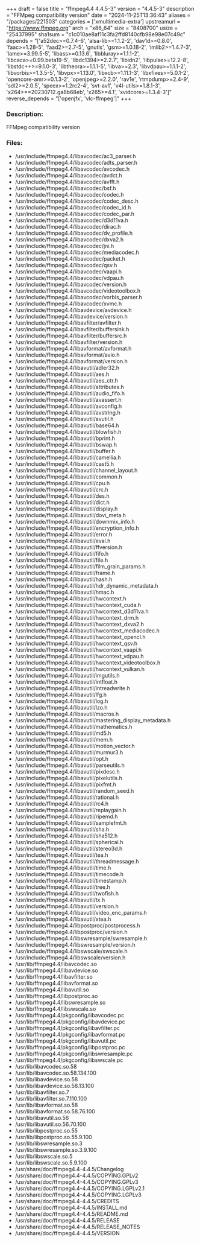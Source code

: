 +++
draft = false
title = "ffmpeg4.4 4.4.5-3"
version = "4.4.5-3"
description = "FFMpeg compatibility version"
date = "2024-11-25T13:36:43"
aliases = "/packages/221503"
categories = ['xmultimedia-extra']
upstreamurl = "https://www.ffmpeg.org"
arch = "x86_64"
size = "8408700"
usize = "25437995"
sha1sum = "c1c010ae8af11c3fa2ffd8140cfb98e98e07c49c"
depends = "['a52dec>=0.7.4-6', 'alsa-lib>=1.1.2-2', 'dav1d>=0.8.0', 'faac>=1.28-5', 'faad2>=2.7-5', 'gnutls', 'gsm>=1.0.18-2', 'imlib2>=1.4.7-3', 'lame>=3.99.5-5', 'libass>=0.13.6', 'libbluray>=1.1.1-2', 'libcaca>=0.99.beta19-5', 'libdc1394>=2.2.7', 'libidn2', 'libpulse>=12.2-8', 'libstdc++>=9.1.0-3', 'libtheora>=1.1.1-5', 'libva>=2.3', 'libvdpau>=1.1.1-2', 'libvorbis>=1.3.5-5', 'libvpx>=1.13.0', 'libxcb>=1.11.1-3', 'libxfixes>=5.0.1-2', 'opencore-amr>=0.1.3-2', 'openjpeg>=2.2.0', 'rav1e', 'rtmpdump>=2.4-9', 'sdl2>=2.0.5', 'speex>=1.2rc2-4', 'svt-av1', 'v4l-utils>=1.8.1-3', 'x264>==20230712.ga8b68eb', 'x265>=4.1', 'xvidcore>=1.3.4-3']"
reverse_depends = "['openjfx', 'vlc-ffmpeg']"
+++
### Description: 
FFMpeg compatibility version

### Files: 
* /usr/include/ffmpeg4.4/libavcodec/ac3_parser.h
* /usr/include/ffmpeg4.4/libavcodec/adts_parser.h
* /usr/include/ffmpeg4.4/libavcodec/avcodec.h
* /usr/include/ffmpeg4.4/libavcodec/avdct.h
* /usr/include/ffmpeg4.4/libavcodec/avfft.h
* /usr/include/ffmpeg4.4/libavcodec/bsf.h
* /usr/include/ffmpeg4.4/libavcodec/codec.h
* /usr/include/ffmpeg4.4/libavcodec/codec_desc.h
* /usr/include/ffmpeg4.4/libavcodec/codec_id.h
* /usr/include/ffmpeg4.4/libavcodec/codec_par.h
* /usr/include/ffmpeg4.4/libavcodec/d3d11va.h
* /usr/include/ffmpeg4.4/libavcodec/dirac.h
* /usr/include/ffmpeg4.4/libavcodec/dv_profile.h
* /usr/include/ffmpeg4.4/libavcodec/dxva2.h
* /usr/include/ffmpeg4.4/libavcodec/jni.h
* /usr/include/ffmpeg4.4/libavcodec/mediacodec.h
* /usr/include/ffmpeg4.4/libavcodec/packet.h
* /usr/include/ffmpeg4.4/libavcodec/qsv.h
* /usr/include/ffmpeg4.4/libavcodec/vaapi.h
* /usr/include/ffmpeg4.4/libavcodec/vdpau.h
* /usr/include/ffmpeg4.4/libavcodec/version.h
* /usr/include/ffmpeg4.4/libavcodec/videotoolbox.h
* /usr/include/ffmpeg4.4/libavcodec/vorbis_parser.h
* /usr/include/ffmpeg4.4/libavcodec/xvmc.h
* /usr/include/ffmpeg4.4/libavdevice/avdevice.h
* /usr/include/ffmpeg4.4/libavdevice/version.h
* /usr/include/ffmpeg4.4/libavfilter/avfilter.h
* /usr/include/ffmpeg4.4/libavfilter/buffersink.h
* /usr/include/ffmpeg4.4/libavfilter/buffersrc.h
* /usr/include/ffmpeg4.4/libavfilter/version.h
* /usr/include/ffmpeg4.4/libavformat/avformat.h
* /usr/include/ffmpeg4.4/libavformat/avio.h
* /usr/include/ffmpeg4.4/libavformat/version.h
* /usr/include/ffmpeg4.4/libavutil/adler32.h
* /usr/include/ffmpeg4.4/libavutil/aes.h
* /usr/include/ffmpeg4.4/libavutil/aes_ctr.h
* /usr/include/ffmpeg4.4/libavutil/attributes.h
* /usr/include/ffmpeg4.4/libavutil/audio_fifo.h
* /usr/include/ffmpeg4.4/libavutil/avassert.h
* /usr/include/ffmpeg4.4/libavutil/avconfig.h
* /usr/include/ffmpeg4.4/libavutil/avstring.h
* /usr/include/ffmpeg4.4/libavutil/avutil.h
* /usr/include/ffmpeg4.4/libavutil/base64.h
* /usr/include/ffmpeg4.4/libavutil/blowfish.h
* /usr/include/ffmpeg4.4/libavutil/bprint.h
* /usr/include/ffmpeg4.4/libavutil/bswap.h
* /usr/include/ffmpeg4.4/libavutil/buffer.h
* /usr/include/ffmpeg4.4/libavutil/camellia.h
* /usr/include/ffmpeg4.4/libavutil/cast5.h
* /usr/include/ffmpeg4.4/libavutil/channel_layout.h
* /usr/include/ffmpeg4.4/libavutil/common.h
* /usr/include/ffmpeg4.4/libavutil/cpu.h
* /usr/include/ffmpeg4.4/libavutil/crc.h
* /usr/include/ffmpeg4.4/libavutil/des.h
* /usr/include/ffmpeg4.4/libavutil/dict.h
* /usr/include/ffmpeg4.4/libavutil/display.h
* /usr/include/ffmpeg4.4/libavutil/dovi_meta.h
* /usr/include/ffmpeg4.4/libavutil/downmix_info.h
* /usr/include/ffmpeg4.4/libavutil/encryption_info.h
* /usr/include/ffmpeg4.4/libavutil/error.h
* /usr/include/ffmpeg4.4/libavutil/eval.h
* /usr/include/ffmpeg4.4/libavutil/ffversion.h
* /usr/include/ffmpeg4.4/libavutil/fifo.h
* /usr/include/ffmpeg4.4/libavutil/file.h
* /usr/include/ffmpeg4.4/libavutil/film_grain_params.h
* /usr/include/ffmpeg4.4/libavutil/frame.h
* /usr/include/ffmpeg4.4/libavutil/hash.h
* /usr/include/ffmpeg4.4/libavutil/hdr_dynamic_metadata.h
* /usr/include/ffmpeg4.4/libavutil/hmac.h
* /usr/include/ffmpeg4.4/libavutil/hwcontext.h
* /usr/include/ffmpeg4.4/libavutil/hwcontext_cuda.h
* /usr/include/ffmpeg4.4/libavutil/hwcontext_d3d11va.h
* /usr/include/ffmpeg4.4/libavutil/hwcontext_drm.h
* /usr/include/ffmpeg4.4/libavutil/hwcontext_dxva2.h
* /usr/include/ffmpeg4.4/libavutil/hwcontext_mediacodec.h
* /usr/include/ffmpeg4.4/libavutil/hwcontext_opencl.h
* /usr/include/ffmpeg4.4/libavutil/hwcontext_qsv.h
* /usr/include/ffmpeg4.4/libavutil/hwcontext_vaapi.h
* /usr/include/ffmpeg4.4/libavutil/hwcontext_vdpau.h
* /usr/include/ffmpeg4.4/libavutil/hwcontext_videotoolbox.h
* /usr/include/ffmpeg4.4/libavutil/hwcontext_vulkan.h
* /usr/include/ffmpeg4.4/libavutil/imgutils.h
* /usr/include/ffmpeg4.4/libavutil/intfloat.h
* /usr/include/ffmpeg4.4/libavutil/intreadwrite.h
* /usr/include/ffmpeg4.4/libavutil/lfg.h
* /usr/include/ffmpeg4.4/libavutil/log.h
* /usr/include/ffmpeg4.4/libavutil/lzo.h
* /usr/include/ffmpeg4.4/libavutil/macros.h
* /usr/include/ffmpeg4.4/libavutil/mastering_display_metadata.h
* /usr/include/ffmpeg4.4/libavutil/mathematics.h
* /usr/include/ffmpeg4.4/libavutil/md5.h
* /usr/include/ffmpeg4.4/libavutil/mem.h
* /usr/include/ffmpeg4.4/libavutil/motion_vector.h
* /usr/include/ffmpeg4.4/libavutil/murmur3.h
* /usr/include/ffmpeg4.4/libavutil/opt.h
* /usr/include/ffmpeg4.4/libavutil/parseutils.h
* /usr/include/ffmpeg4.4/libavutil/pixdesc.h
* /usr/include/ffmpeg4.4/libavutil/pixelutils.h
* /usr/include/ffmpeg4.4/libavutil/pixfmt.h
* /usr/include/ffmpeg4.4/libavutil/random_seed.h
* /usr/include/ffmpeg4.4/libavutil/rational.h
* /usr/include/ffmpeg4.4/libavutil/rc4.h
* /usr/include/ffmpeg4.4/libavutil/replaygain.h
* /usr/include/ffmpeg4.4/libavutil/ripemd.h
* /usr/include/ffmpeg4.4/libavutil/samplefmt.h
* /usr/include/ffmpeg4.4/libavutil/sha.h
* /usr/include/ffmpeg4.4/libavutil/sha512.h
* /usr/include/ffmpeg4.4/libavutil/spherical.h
* /usr/include/ffmpeg4.4/libavutil/stereo3d.h
* /usr/include/ffmpeg4.4/libavutil/tea.h
* /usr/include/ffmpeg4.4/libavutil/threadmessage.h
* /usr/include/ffmpeg4.4/libavutil/time.h
* /usr/include/ffmpeg4.4/libavutil/timecode.h
* /usr/include/ffmpeg4.4/libavutil/timestamp.h
* /usr/include/ffmpeg4.4/libavutil/tree.h
* /usr/include/ffmpeg4.4/libavutil/twofish.h
* /usr/include/ffmpeg4.4/libavutil/tx.h
* /usr/include/ffmpeg4.4/libavutil/version.h
* /usr/include/ffmpeg4.4/libavutil/video_enc_params.h
* /usr/include/ffmpeg4.4/libavutil/xtea.h
* /usr/include/ffmpeg4.4/libpostproc/postprocess.h
* /usr/include/ffmpeg4.4/libpostproc/version.h
* /usr/include/ffmpeg4.4/libswresample/swresample.h
* /usr/include/ffmpeg4.4/libswresample/version.h
* /usr/include/ffmpeg4.4/libswscale/swscale.h
* /usr/include/ffmpeg4.4/libswscale/version.h
* /usr/lib/ffmpeg4.4/libavcodec.so
* /usr/lib/ffmpeg4.4/libavdevice.so
* /usr/lib/ffmpeg4.4/libavfilter.so
* /usr/lib/ffmpeg4.4/libavformat.so
* /usr/lib/ffmpeg4.4/libavutil.so
* /usr/lib/ffmpeg4.4/libpostproc.so
* /usr/lib/ffmpeg4.4/libswresample.so
* /usr/lib/ffmpeg4.4/libswscale.so
* /usr/lib/ffmpeg4.4/pkgconfig/libavcodec.pc
* /usr/lib/ffmpeg4.4/pkgconfig/libavdevice.pc
* /usr/lib/ffmpeg4.4/pkgconfig/libavfilter.pc
* /usr/lib/ffmpeg4.4/pkgconfig/libavformat.pc
* /usr/lib/ffmpeg4.4/pkgconfig/libavutil.pc
* /usr/lib/ffmpeg4.4/pkgconfig/libpostproc.pc
* /usr/lib/ffmpeg4.4/pkgconfig/libswresample.pc
* /usr/lib/ffmpeg4.4/pkgconfig/libswscale.pc
* /usr/lib/libavcodec.so.58
* /usr/lib/libavcodec.so.58.134.100
* /usr/lib/libavdevice.so.58
* /usr/lib/libavdevice.so.58.13.100
* /usr/lib/libavfilter.so.7
* /usr/lib/libavfilter.so.7.110.100
* /usr/lib/libavformat.so.58
* /usr/lib/libavformat.so.58.76.100
* /usr/lib/libavutil.so.56
* /usr/lib/libavutil.so.56.70.100
* /usr/lib/libpostproc.so.55
* /usr/lib/libpostproc.so.55.9.100
* /usr/lib/libswresample.so.3
* /usr/lib/libswresample.so.3.9.100
* /usr/lib/libswscale.so.5
* /usr/lib/libswscale.so.5.9.100
* /usr/share/doc/ffmpeg4.4-4.4.5/Changelog
* /usr/share/doc/ffmpeg4.4-4.4.5/COPYING.GPLv2
* /usr/share/doc/ffmpeg4.4-4.4.5/COPYING.GPLv3
* /usr/share/doc/ffmpeg4.4-4.4.5/COPYING.LGPLv2.1
* /usr/share/doc/ffmpeg4.4-4.4.5/COPYING.LGPLv3
* /usr/share/doc/ffmpeg4.4-4.4.5/CREDITS
* /usr/share/doc/ffmpeg4.4-4.4.5/INSTALL.md
* /usr/share/doc/ffmpeg4.4-4.4.5/README.md
* /usr/share/doc/ffmpeg4.4-4.4.5/RELEASE
* /usr/share/doc/ffmpeg4.4-4.4.5/RELEASE_NOTES
* /usr/share/doc/ffmpeg4.4-4.4.5/VERSION

